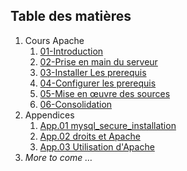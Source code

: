 ## Table des matières
1. Cours Apache
	1. [01-Introduction](./CoursApache/Chapitres/01-Introduction.md)
	2. [02-Prise en main du serveur](./CoursApache/Chapitres/02-Prise%20en%20main%20du%20serveur.md)
	3. [03-Installer Les prerequis](./CoursApache/Chapitres/03-Installer%20Les%20prerequis)
	4. [04-Configurer les prerequis](./CoursApache/Chapitres/04-Configurer%20les%20prerequis.md)
	5. [05-Mise en œuvre des sources](./CoursApache/Chapitres/05-Deployer%20les%20sources.md)
	6. [06-Consolidation](./CoursApache/Chapitres/06-Consolidation.md)
2. Appendices
	1. [App.01 mysql_secure_installation](./CoursApache/Chapitres/App.01%20mysql_secure_installation.md)
	2. [App.02 droits et Apache](./CoursApache/Chapitres/App.02%20droits%20et%20Apache.md)
	3. [App.03 Utilisation d'Apache](./CoursApache/Chapitres/App.03%20Apache.md)
3. *More to come …*
 

